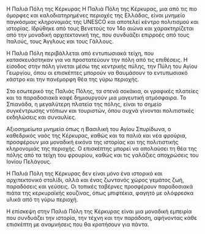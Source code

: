 Η Παλιά Πόλη της Κέρκυρας
Η Παλιά Πόλη της Κέρκυρας, μια από τις πιο όμορφες και καλοδιατηρημένες περιοχές της Ελλάδας, είναι μνημείο παγκόσμιας κληρονομιάς της UNESCO και αποτελεί κέντρο πολιτισμού και ιστορίας. Ιδρύθηκε από τους Βενετούς τον 14ο αιώνα και χαρακτηρίζεται από την μοναδική αρχιτεκτονική της, που συνδυάζει επιρροές από τους Ιταλούς, τους Άγγλους και τους Γάλλους.

Η Παλιά Πόλη περιβάλλεται από εντυπωσιακά τείχη, που κατασκευάστηκαν για να προστατεύουν την πόλη από τις επιθέσεις. Η είσοδος στην πόλη γίνεται μέσω της κεντρικής πύλης, την Πύλη του Αγίου Γεωργίου, όπου οι επισκέπτες μπορούν να θαυμάσουν το εντυπωσιακό κάστρο και την πανέμορφη θέα της γύρω περιοχής.

Στο εσωτερικό της Παλιάς Πόλης, τα στενά σοκάκια, οι γραφικές πλατείες και τα παραδοσιακά καφέ δημιουργούν μια μαγευτική ατμόσφαιρα. Το Σπιανάδα, η μεγαλύτερη πλατεία της πόλης, είναι το σημείο συγκέντρωσης ντόπιων και τουριστών, όπου συχνά γίνονται πολιτιστικές εκδηλώσεις και συναυλίες.

Αξιοσημείωτα μνημεία όπως η Βασιλική του Αγίου Σπυρίδωνα, ο καθεδρικός ναός της Κέρκυρας, καθώς και τα παλιά και νέα φρούρια, προσφέρουν μια μοναδική εικόνα της ιστορίας και της πολιτιστικής κληρονομιάς της περιοχής. Ο επισκέπτης μπορεί να απολαύσει τη θέα της πόλης από τα τείχη του φρουρίου, καθώς και τις γαλάζιες αποχρώσεις του Ιονίου Πελάγους.

Η Παλιά Πόλη της Κέρκυρας δεν είναι μόνο ένα ιστορικό και αρχιτεκτονικό στολίδι, αλλά και ένας ζωντανός χώρος γεμάτος ζωή, παραδόσεις και γεύσεις. Οι τοπικές ταβέρνες προσφέρουν παραδοσιακά πιάτα της κερκυραϊκής κουζίνας, όπως μπιφτέκια, φαγητό με ολόφρεσκα υλικά από τη γύρω περιοχή.

Η επίσκεψη στην Παλιά Πόλη της Κέρκυρας είναι μια μοναδική εμπειρία που συνδυάζει την ιστορία, την τέχνη και την παράδοση, αφήνοντας κάθε επισκέπτη με αναμνήσεις που θα κρατήσουν για πάντα.
